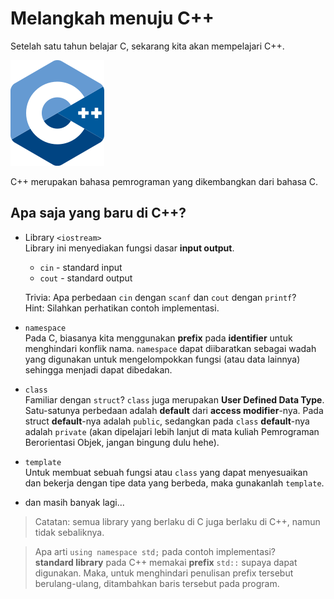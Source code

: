 # Melangkah menuju C++

Setelah satu tahun belajar C, sekarang kita akan mempelajari C++.

![C++](img/c++.png)

C++ merupakan bahasa pemrograman yang dikembangkan dari bahasa C.

## Apa saja yang baru di C++?

- Library `<iostream>`  
Library ini menyediakan fungsi dasar **input output**.
  - `cin` - standard input
  - `cout` - standard output  

  Trivia: Apa perbedaan `cin` dengan `scanf` dan `cout` dengan `printf`?  
  Hint: Silahkan perhatikan contoh implementasi.
- `namespace`  
Pada C, biasanya kita menggunakan **prefix** pada **identifier** untuk menghindari konflik nama. `namespace` dapat diibaratkan sebagai wadah yang digunakan untuk mengelompokkan fungsi (atau data lainnya) sehingga menjadi dapat dibedakan.
- `class`  
Familiar dengan `struct`? `class` juga merupakan **User Defined Data Type**. Satu-satunya perbedaan adalah **default** dari **access modifier**-nya. Pada struct **default**-nya adalah `public`, sedangkan pada `class` **default**-nya adalah `private` (akan dipelajari lebih lanjut di mata kuliah Pemrograman Berorientasi Objek, jangan bingung dulu hehe).
- `template`  
Untuk membuat sebuah fungsi atau `class` yang dapat menyesuaikan dan bekerja dengan tipe data yang berbeda, maka gunakanlah `template`.
- dan masih banyak lagi...

> Catatan: semua library yang berlaku di C juga berlaku di C++, namun tidak sebaliknya.

> Apa arti `using namespace std;` pada contoh implementasi?  
**standard library** pada C++ memakai
**prefix** `std::` supaya dapat digunakan. Maka, untuk menghindari penulisan prefix tersebut berulang-ulang, ditambahkan baris tersebut pada program.
